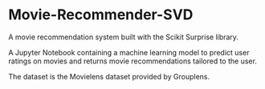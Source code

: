 # Movie-Recommender-SVD
A movie recommendation system built with the Scikit Surprise library.

A Jupyter Notebook containing a machine learning model to predict user ratings on movies and returns movie recommendations tailored to the user.

The dataset is the Movielens dataset provided by Grouplens.
